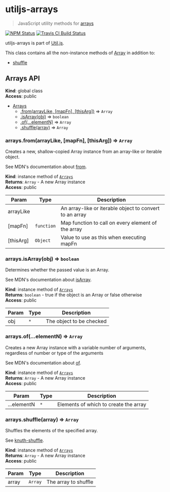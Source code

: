 # utiljs-arrays

> JavaScript utility methods for [arrays](https://developer.mozilla.org/en-US/docs/Web/JavaScript/Reference/Global_Objects/Array)

<p>
  <a href="https://www.npmjs.com/package/utiljs-arrays"><img alt="NPM Status" src="https://img.shields.io/npm/v/utiljs-arrays.svg?style=flat"></a>
  <a href="https://travis-ci.org/creemama/utiljs"><img alt="Travis CI Build Status" src="https://img.shields.io/travis/creemama/utiljs/master.svg?style=flat-square&label=Travis+CI"></a>
</p>

utiljs-arrays is part of [Util.js](https://github.com/creemama/utiljs).

This class contains all the non-instance methods of [Array](https://developer.mozilla.org/en-US/docs/Web/JavaScript/Reference/Global_Objects/Array) in addition to:

- [shuffle](#Arrays+shuffle)

<a name="Arrays"></a>

## Arrays API

**Kind**: global class  
**Access**: public

- [Arrays](#Arrays)
  - [.from(arrayLike, [mapFn], [thisArg])](#Arrays+from) ⇒ <code>Array</code>
  - [.isArray(obj)](#Arrays+isArray) ⇒ <code>boolean</code>
  - [.of(...elementN)](#Arrays+of) ⇒ <code>Array</code>
  - [.shuffle(array)](#Arrays+shuffle) ⇒ <code>Array</code>

<a name="Arrays+from"></a>

### arrays.from(arrayLike, [mapFn], [thisArg]) ⇒ <code>Array</code>

Creates a new, shallow-copied Array instance from an array-like or iterable object.

See MDN's documentation about [from](https://developer.mozilla.org/en-US/docs/Web/JavaScript/Reference/Global_Objects/Array/from).

**Kind**: instance method of [<code>Arrays</code>](#Arrays)  
**Returns**: <code>Array</code> - A new Array instance  
**Access**: public

| Param     | Type                  | Description                                             |
| --------- | --------------------- | ------------------------------------------------------- |
| arrayLike |                       | An array-like or iterable object to convert to an array |
| [mapFn]   | <code>function</code> | Map function to call on every element of the array      |
| [thisArg] | <code>Object</code>   | Value to use as this when executing mapFn               |

<a name="Arrays+isArray"></a>

### arrays.isArray(obj) ⇒ <code>boolean</code>

Determines whether the passed value is an Array.

See MDN's documentation about [isArray](https://developer.mozilla.org/en-US/docs/Web/JavaScript/Reference/Global_Objects/Array/isArray).

**Kind**: instance method of [<code>Arrays</code>](#Arrays)  
**Returns**: <code>boolean</code> - true if the object is an Array or false otherwise  
**Access**: public

| Param | Type            | Description              |
| ----- | --------------- | ------------------------ |
| obj   | <code>\*</code> | The object to be checked |

<a name="Arrays+of"></a>

### arrays.of(...elementN) ⇒ <code>Array</code>

Creates a new Array instance with a variable number of arguments, regardless of number or type of the arguments

See MDN's documentation about [of](https://developer.mozilla.org/en-US/docs/Web/JavaScript/Reference/Global_Objects/Array/of).

**Kind**: instance method of [<code>Arrays</code>](#Arrays)  
**Returns**: <code>Array</code> - A new Array instance  
**Access**: public

| Param       | Type            | Description                           |
| ----------- | --------------- | ------------------------------------- |
| ...elementN | <code>\*</code> | Elements of which to create the array |

<a name="Arrays+shuffle"></a>

### arrays.shuffle(array) ⇒ <code>Array</code>

Shuffles the elements of the specified array.

See [knuth-shuffle](https://www.npmjs.com/package/knuth-shuffle).

**Kind**: instance method of [<code>Arrays</code>](#Arrays)  
**Returns**: <code>Array</code> - A new Array instance  
**Access**: public

| Param | Type               | Description          |
| ----- | ------------------ | -------------------- |
| array | <code>Array</code> | The array to shuffle |
